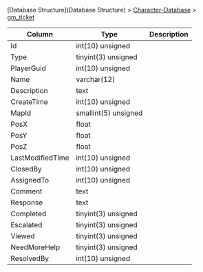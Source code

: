 [Database Structure](Database Structure) > [Character-Database](Character-Database) > [gm_ticket](gm_ticket)

Column | Type | Description
--- | --- | ---
Id | int(10) unsigned | 
Type | tinyint(3) unsigned | 
PlayerGuid | int(10) unsigned | 
Name | varchar(12) | 
Description | text | 
CreateTime | int(10) unsigned | 
MapId | smallint(5) unsigned | 
PosX | float | 
PosY | float | 
PosZ | float | 
LastModifiedTime | int(10) unsigned | 
ClosedBy | int(10) unsigned | 
AssignedTo | int(10) unsigned | 
Comment | text | 
Response | text | 
Completed | tinyint(3) unsigned | 
Escalated | tinyint(3) unsigned | 
Viewed | tinyint(3) unsigned | 
NeedMoreHelp | tinyint(3) unsigned | 
ResolvedBy | int(10) unsigned | 
